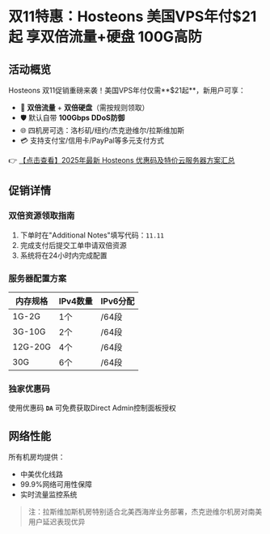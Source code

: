 # 双11特惠：Hosteons 美国VPS年付$21起 享双倍流量+硬盘 100G高防

## 活动概览

Hosteons 双11促销重磅来袭！美国VPS年付仅需**$21起**，新用户可享：
- 🚀 **双倍流量** + **双倍硬盘**（需按规则领取）
- 🛡️ 默认自带 **100Gbps DDoS防御**
- 🌐 四机房可选：洛杉矶/纽约/杰克逊维尔/拉斯维加斯
- 💳 支持支付宝/信用卡/PayPal等多元支付方式

👉 [【点击查看】2025年最新 Hosteons 优惠码及特价云服务器方案汇总](https://bit.ly/hosteons)

## 促销详情

### 双倍资源领取指南
1. 下单时在"Additional Notes"填写代码：`11.11`
2. 完成支付后提交工单申请双倍资源
3. 系统将在24小时内完成配置

### 服务器配置方案
| 内存规格 | IPv4数量 | IPv6分配 |
|---------|---------|---------|
| 1G-2G   | 1个     | /64段   |
| 3G-10G  | 2个     | /64段   |
| 12G-20G | 4个     | /64段   |
| 30G     | 6个     | /64段   |

### 独家优惠码
使用优惠码 **`DA`** 可免费获取Direct Admin控制面板授权

## 网络性能
所有机房均提供：
- 中美优化线路
- 99.9%网络可用性保障
- 实时流量监控系统

> 注：拉斯维加斯机房特别适合北美西海岸业务部署，杰克逊维尔机房对南美用户延迟表现优异